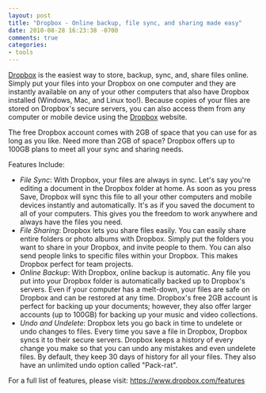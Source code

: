 ```yaml
---
layout: post
title: "Dropbox - Online backup, file sync, and sharing made easy"
date: 2010-08-28 16:23:38 -0700
comments: true
categories: 
- tools
---
```


[Dropbox](https://www.dropbox.com/referrals/NTk3MDgwMzk) is the easiest way to
store, backup, sync, and, share files online.  Simply put your files into your
Dropbox on one computer and they are instantly available on any of your other
computers that also have Dropbox installed (Windows, Mac, and Linux too!).
Because copies of your files are stored on Dropbox's secure servers, you can
also access them from any computer or mobile device using the
[Dropbox](http://www.dropbox.com) website.

The free Dropbox account comes with 2GB of space that you can use for as long as
you like. Need more than 2GB of space? Dropbox offers up to 100GB plans to meet
all your sync and sharing needs.

<!-- more -->

Features Include:

*   *File Sync*: With Dropbox, your files are always in sync. Let's say you're
    editing a document in the Dropbox folder at home. As soon as you press Save,
    Dropbox will sync this file to all your other computers and mobile devices
    instantly and automatically. It's as if you saved the document to all of
    your computers. This gives you the freedom to work anywhere and always have
    the files you need.
*   *File Sharing*: Dropbox lets you share files easily. You can easily share
    entire folders or photo albums with Dropbox. Simply put the folders you want
    to share in your Dropbox, and invite people to them. You can also send
    people links to specific files within your Dropbox. This makes Dropbox
    perfect for team projects.
*   *Online Backup*: With Dropbox, online backup is automatic. Any file you put
    into your Dropbox folder is automatically backed up to Dropbox's servers.
    Even if your computer has a melt-down, your files are safe on Dropbox and
    can be restored at any time.  Dropbox's free 2GB account is perfect for
    backing up your documents; however, they also offer larger accounts (up to
    100GB) for backing up your music and video collections.
*   *Undo and Undelete*: Dropbox lets you go back in time to undelete or undo
    changes to files. Every time you save a file in Dropbox, Dropbox syncs it to
    their secure servers.  Dropbox keeps a history of every change you make so
    that you can undo any mistakes and even undelete files. By default, they
    keep 30 days of history for all your files. They also have an unlimited undo
    option called "Pack-rat".

For a full list of features, please visit: https://www.dropbox.com/features

